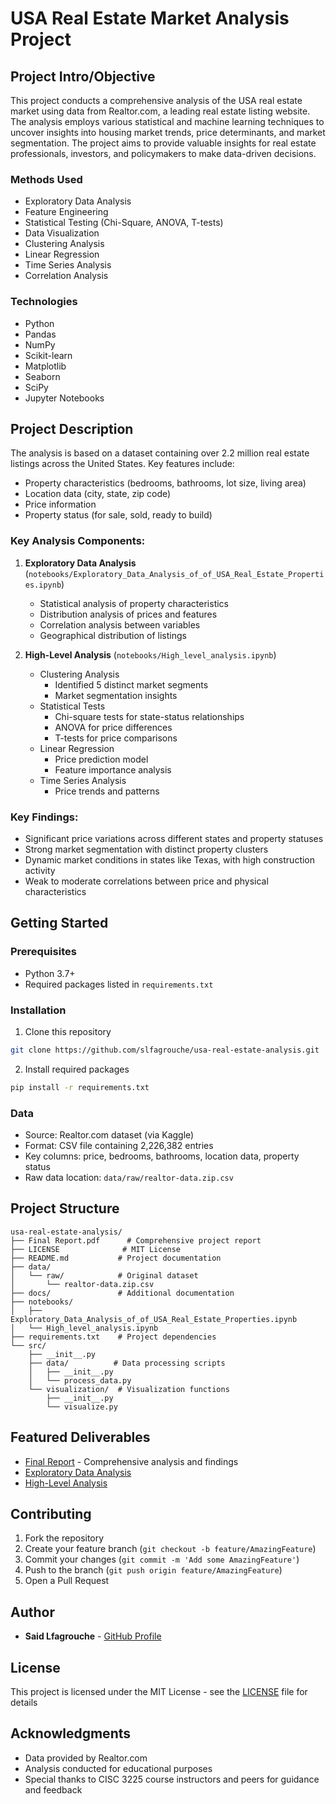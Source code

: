 # USA Real Estate Market Analysis Project

## Project Intro/Objective
This project conducts a comprehensive analysis of the USA real estate market using data from Realtor.com, a leading real estate listing website. The analysis employs various statistical and machine learning techniques to uncover insights into housing market trends, price determinants, and market segmentation. The project aims to provide valuable insights for real estate professionals, investors, and policymakers to make data-driven decisions.

### Methods Used
* Exploratory Data Analysis
* Feature Engineering
* Statistical Testing (Chi-Square, ANOVA, T-tests)
* Data Visualization
* Clustering Analysis
* Linear Regression
* Time Series Analysis
* Correlation Analysis

### Technologies
* Python
* Pandas
* NumPy
* Scikit-learn
* Matplotlib
* Seaborn
* SciPy
* Jupyter Notebooks

## Project Description
The analysis is based on a dataset containing over 2.2 million real estate listings across the United States. Key features include:

* Property characteristics (bedrooms, bathrooms, lot size, living area)
* Location data (city, state, zip code)
* Price information
* Property status (for sale, sold, ready to build)

### Key Analysis Components:

1. **Exploratory Data Analysis** (`notebooks/Exploratory_Data_Analysis_of_of_USA_Real_Estate_Properties.ipynb`)
   * Statistical analysis of property characteristics
   * Distribution analysis of prices and features
   * Correlation analysis between variables
   * Geographical distribution of listings

2. **High-Level Analysis** (`notebooks/High_level_analysis.ipynb`)
   * Clustering Analysis
     * Identified 5 distinct market segments
     * Market segmentation insights
   * Statistical Tests
     * Chi-square tests for state-status relationships
     * ANOVA for price differences
     * T-tests for price comparisons
   * Linear Regression
     * Price prediction model
     * Feature importance analysis
   * Time Series Analysis
     * Price trends and patterns

### Key Findings:
* Significant price variations across different states and property statuses
* Strong market segmentation with distinct property clusters
* Dynamic market conditions in states like Texas, with high construction activity
* Weak to moderate correlations between price and physical characteristics

## Getting Started

### Prerequisites
* Python 3.7+
* Required packages listed in `requirements.txt`

### Installation
1. Clone this repository
```bash
git clone https://github.com/slfagrouche/usa-real-estate-analysis.git
```

2. Install required packages
```bash
pip install -r requirements.txt
```

### Data
* Source: Realtor.com dataset (via Kaggle)
* Format: CSV file containing 2,226,382 entries
* Key columns: price, bedrooms, bathrooms, location data, property status
* Raw data location: `data/raw/realtor-data.zip.csv`

## Project Structure
```
usa-real-estate-analysis/
├── Final Report.pdf      # Comprehensive project report
├── LICENSE              # MIT License
├── README.md           # Project documentation
├── data/
│   └── raw/            # Original dataset
│       └── realtor-data.zip.csv
├── docs/               # Additional documentation
├── notebooks/
│   ├── Exploratory_Data_Analysis_of_of_USA_Real_Estate_Properties.ipynb
│   └── High_level_analysis.ipynb
├── requirements.txt    # Project dependencies
└── src/
    ├── __init__.py
    ├── data/          # Data processing scripts
    │   ├── __init__.py
    │   └── process_data.py
    └── visualization/  # Visualization functions
        ├── __init__.py
        └── visualize.py
```

## Featured Deliverables
* [Final Report](Final%20Report.pdf) - Comprehensive analysis and findings
* [Exploratory Data Analysis](notebooks/Exploratory_Data_Analysis_of_of_USA_Real_Estate_Properties.ipynb)
* [High-Level Analysis](notebooks/High_level_analysis.ipynb)

## Contributing
1. Fork the repository
2. Create your feature branch (`git checkout -b feature/AmazingFeature`)
3. Commit your changes (`git commit -m 'Add some AmazingFeature'`)
4. Push to the branch (`git push origin feature/AmazingFeature`)
5. Open a Pull Request

## Author
* **Said Lfagrouche** - [GitHub Profile](https://github.com/slfagrouche)

## License
This project is licensed under the MIT License - see the [LICENSE](LICENSE) file for details

## Acknowledgments
* Data provided by Realtor.com
* Analysis conducted for educational purposes
* Special thanks to CISC 3225 course instructors and peers for guidance and feedback
